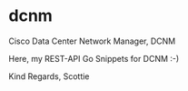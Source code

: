 # dcnm

Cisco Data Center Network Manager, DCNM

  Here, my REST-API Go Snippets for DCNM :-)
  
Kind Regards,
Scottie
